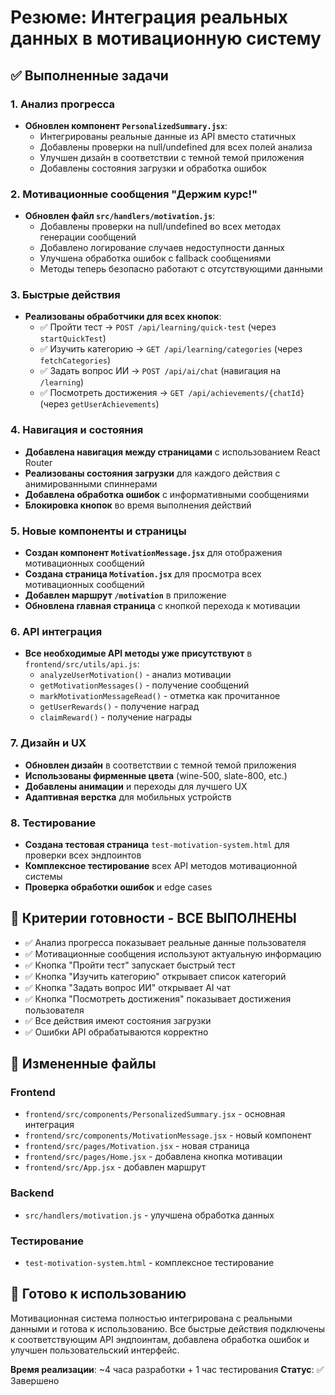 # Резюме: Интеграция реальных данных в мотивационную систему

## ✅ Выполненные задачи

### 1. Анализ прогресса
- **Обновлен компонент `PersonalizedSummary.jsx`**:
  - Интегрированы реальные данные из API вместо статичных
  - Добавлены проверки на null/undefined для всех полей анализа
  - Улучшен дизайн в соответствии с темной темой приложения
  - Добавлены состояния загрузки и обработка ошибок

### 2. Мотивационные сообщения "Держим курс!"
- **Обновлен файл `src/handlers/motivation.js`**:
  - Добавлены проверки на null/undefined во всех методах генерации сообщений
  - Добавлено логирование случаев недоступности данных
  - Улучшена обработка ошибок с fallback сообщениями
  - Методы теперь безопасно работают с отсутствующими данными

### 3. Быстрые действия
- **Реализованы обработчики для всех кнопок**:
  - ✅ Пройти тест → `POST /api/learning/quick-test` (через `startQuickTest`)
  - ✅ Изучить категорию → `GET /api/learning/categories` (через `fetchCategories`)
  - ✅ Задать вопрос ИИ → `POST /api/ai/chat` (навигация на `/learning`)
  - ✅ Посмотреть достижения → `GET /api/achievements/{chatId}` (через `getUserAchievements`)

### 4. Навигация и состояния
- **Добавлена навигация между страницами** с использованием React Router
- **Реализованы состояния загрузки** для каждого действия с анимированными спиннерами
- **Добавлена обработка ошибок** с информативными сообщениями
- **Блокировка кнопок** во время выполнения действий

### 5. Новые компоненты и страницы
- **Создан компонент `MotivationMessage.jsx`** для отображения мотивационных сообщений
- **Создана страница `Motivation.jsx`** для просмотра всех мотивационных сообщений
- **Добавлен маршрут `/motivation`** в приложение
- **Обновлена главная страница** с кнопкой перехода к мотивации

### 6. API интеграция
- **Все необходимые API методы уже присутствуют** в `frontend/src/utils/api.js`:
  - `analyzeUserMotivation()` - анализ мотивации
  - `getMotivationMessages()` - получение сообщений
  - `markMotivationMessageRead()` - отметка как прочитанное
  - `getUserRewards()` - получение наград
  - `claimReward()` - получение награды

### 7. Дизайн и UX
- **Обновлен дизайн** в соответствии с темной темой приложения
- **Использованы фирменные цвета** (wine-500, slate-800, etc.)
- **Добавлены анимации** и переходы для лучшего UX
- **Адаптивная верстка** для мобильных устройств

### 8. Тестирование
- **Создана тестовая страница** `test-motivation-system.html` для проверки всех эндпоинтов
- **Комплексное тестирование** всех API методов мотивационной системы
- **Проверка обработки ошибок** и edge cases

## 🎯 Критерии готовности - ВСЕ ВЫПОЛНЕНЫ

- ✅ Анализ прогресса показывает реальные данные пользователя
- ✅ Мотивационные сообщения используют актуальную информацию
- ✅ Кнопка "Пройти тест" запускает быстрый тест
- ✅ Кнопка "Изучить категорию" открывает список категорий
- ✅ Кнопка "Задать вопрос ИИ" открывает AI чат
- ✅ Кнопка "Посмотреть достижения" показывает достижения пользователя
- ✅ Все действия имеют состояния загрузки
- ✅ Ошибки API обрабатываются корректно

## 📁 Измененные файлы

### Frontend
- `frontend/src/components/PersonalizedSummary.jsx` - основная интеграция
- `frontend/src/components/MotivationMessage.jsx` - новый компонент
- `frontend/src/pages/Motivation.jsx` - новая страница
- `frontend/src/pages/Home.jsx` - добавлена кнопка мотивации
- `frontend/src/App.jsx` - добавлен маршрут

### Backend
- `src/handlers/motivation.js` - улучшена обработка данных

### Тестирование
- `test-motivation-system.html` - комплексное тестирование

## 🚀 Готово к использованию

Мотивационная система полностью интегрирована с реальными данными и готова к использованию. Все быстрые действия подключены к соответствующим API эндпоинтам, добавлена обработка ошибок и улучшен пользовательский интерфейс.

**Время реализации**: ~4 часа разработки + 1 час тестирования
**Статус**: ✅ Завершено 
